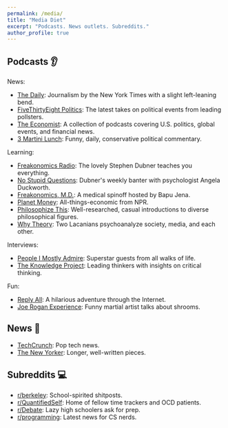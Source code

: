 ```yaml
---
permalink: /media/
title: "Media Diet"
excerpt: "Podcasts. News outlets. Subreddits."
author_profile: true
---
```


## Podcasts 👂

News:
* [The Daily](https://www.nytimes.com/column/the-daily): Journalism by the New York Times with a slight left-leaning bend.
* [FiveThirtyEight Politics](https://fivethirtyeight.com/podcasts/): The latest takes on political events from leading pollsters.
* [The Economist](https://www.economist.com/podcasts): A collection of podcasts covering U.S. politics, global events, and financial news.
* [3 Martini Lunch](https://www.nationalreview.com/podcasts/three-martini-lunch/): Funny, daily, conservative political commentary.

Learning:
* [Freakonomics Radio](https://freakonomics.com/archive/): The lovely Stephen Dubner teaches you everything.
* [No Stupid Questions](https://freakonomics.com/nsq/): Dubner's weekly banter with psychologist Angela Duckworth.
* [Freakonomics, M.D.](https://freakonomics.com/freakonomics-md/): A medical spinoff hosted by Bapu Jena.
* [Planet Money](https://www.npr.org/sections/money/): All-things-economic from NPR.
* [Philosophize This](https://www.philosophizethis.org/): Well-researched, casual introductions to diverse philosophical figures.
* [Why Theory](https://podbay.fm/p/why-theory): Two Lacanians psychoanalyze society, media, and each other.

Interviews:
* [People I Mostly Admire](https://freakonomics.com/pima/): Superstar guests from all walks of life.
* [The Knowledge Project](https://fs.blog/knowledge-podcast/): Leading thinkers with insights on critical thinking.

Fun:
* [Reply All](https://gimletmedia.com/shows/reply-all): A hilarious adventure through the Internet.
* [Joe Rogan Experience](https://www.joerogan.com/): Funny martial artist talks about shrooms.

## News 📰
* [TechCrunch](https://techcrunch.com/): Pop tech news.
* [The New Yorker](https://www.newyorker.com/): Longer, well-written pieces.


## Subreddits 💻
* [r/berkeley](https://www.reddit.com/r/berkeley/): School-spirited shitposts.
* [r/QuantifiedSelf](https://www.reddit.com/r/QuantifiedSelf/): Home of fellow time trackers and OCD patients.
* [r/Debate](https://www.reddit.com/r/Debate/): Lazy high schoolers ask for prep.
* [r/programming](https://www.reddit.com/r/programming): Latest news for CS nerds.